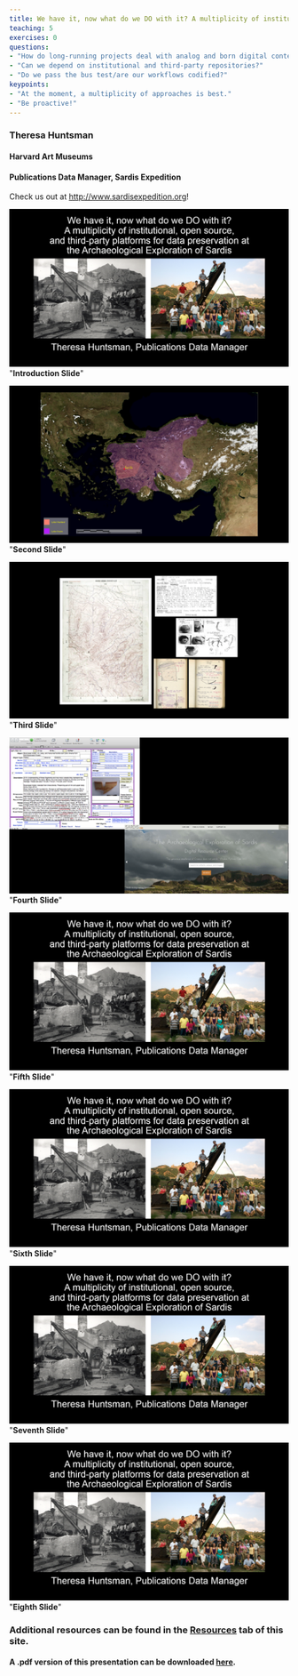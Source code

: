 ```yaml
---
title: We have it, now what do we DO with it? A multiplicity of institutional, open source, and third-party platforms for data preservation at the Archaeological Exploration of Sardis
teaching: 5
exercises: 0
questions:
- "How do long-running projects deal with analog and born digital content?"
- "Can we depend on institutional and third-party repositories?"
- "Do we pass the bus test/are our workflows codified?"
keypoints:
- "At the moment, a multiplicity of approaches is best."
- "Be proactive!"
---
```


### Theresa Huntsman
#### Harvard Art Museums
#### Publications Data Manager, Sardis Expedition


Check us out at http://www.sardisexpedition.org!


![Image of first power point slide. Title reads, We have it, now what do we do with it? A multiplicity of institutional, open source, and third-party platforms for data preservation at the Archaeological Exploration of Sardis. Presentation by Theresa Huntsman, Publications Data Manager](../fig/trh_ppx1.PNG) "**Introduction Slide**"

![Image of second power point slide. Slide contains photo of topographical map. On the map there is a purple area referenced as the Lydian Empire, inside the purple area there is a smaller pink area labeled Lydian Heartland. In the very center of these two areas is a red dot denoting the site of Sardis.](../fig/trh_ppx2.PNG) "**Second Slide**"

![Image of third power point slide. Images of field notes and a topographical map from the Sardis Excavation.](../fig/trh_ppx3.PNG) "**Third Slide**"

![Image of fourth power point slide.](../fig/trh_ppx4.PNG) "**Fourth Slide**"

![Image of fifth power point slide.](../fig/trh_ppx1.PNG) "**Fifth Slide**"

![Image of sixth power point slide.](../fig/trh_ppx1.PNG) "**Sixth Slide**"

![Image of seventh power point slide.](../fig/trh_ppx1.PNG) "**Seventh Slide**"

![Image of eigth power point slide.](../fig/trh_ppx1.PNG) "**Eighth Slide**"

### Additional resources can be found in the [Resources] tab of this site.
#### A .pdf version of this presentation can be downloaded [here].

[Resources]: https://geokels.github.io/dig-preservation/08-resources/
[here]: https://github.com/geokels/dig-preservation/blob/gh-pages/fig/HuntsmanAIA2018.pdf
